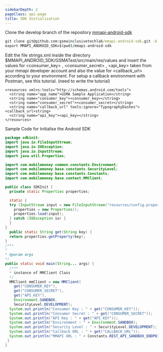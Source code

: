 ```yaml
---
sidebarDepth: 2
pageClass: api-page
title: SDK Initialization
---
```


Clone the develop branch of the repository <a href="https://github.com/gsmainclusivetechlab/mmapi-android-sdk" target="_blank">mmapi-android-sdk</a>

```cmd
git clone git@github.com:gsmainclusivetechlab/mmapi-android-sdk.git -b develop
export MMAPI_ANDROID_SDK=$(pwd)/mmapi-android-sdk
```

Edit the file strings.xml inside the directory $MMAPI_ANDROID_SDK/GSMATest/src/main/res/values and insert the
values for <consumer_key> , <consumer_secret> , <api_key> taken from your mmapi developer account and
also the value for <callback_url> according to your environment. For setup a callback environment with
Postman, see this tutorial. (need to write the tutorial)

```xmlns
<resources xmlns:tools="http://schemas.android.com/tools">
  <string name="app_name">GSMA Sample Application</string>
  <string name="consumer_key"><consumer_key></string>
  <string name="consumer_secret"><consumer_secret></string>
  <string name="callback_url" tools:ignore="TypographyDashes"><callback_url>string>
  <string name="api_key"><api_key></string>
</resources>
```

Sample Code for Initialise the Android SDK

```java
package sdkinit;
import java.io.FileInputStream;
import java.io.IOException;
import java.io.InputStream;
import java.util.Properties;

import com.mobilemoney.common.constants.Environment;
import com.mobilemoney.base.constants.SecurityLevel;
import com.mobilemoney.base.constants.Constants;
import com.mobilemoney.base.context.MMClient;

public class SDKInit {
  private static Properties properties;

  static {
  try (InputStream input = new FileInputStream("resources/config.properties")) {
    properties = new Properties();
    properties.load(input);
  } catch (IOException io) {
  }
}
  public static String get(String key) {
  return properties.getProperty(key);
}
/***
*
* @param args
*/
public static void main(String... args) {
  /***
  * instance of MMClient Class
  */
  MMClient mmClient = new MMClient(
    get("CONSUMER_KEY"),
    get("CONSUMER_SECRET"),
    get("API_KEY"),
    Environment.SANDBOX,
    SecurityLevel.DEVELOPMENT);
  System.out.println("Consumer Key : " + get("CONSUMER_KEY"));
  System.out.println("Consumer Secret : " + get("CONSUMER_SECRET"));
  System.out.println("API Key : " + get("API_KEY"));
  System.out.println("Environment : " + Environment.SANDBOX);
  System.out.println("Security Level : " + SecurityLevel.DEVELOPMENT);
  System.out.println("Callback URL : " + get("CALLBACK_URL"));
  System.out.println("MMAPI URL : " + Constants.REST_API_SANDBOX_ENDPOINT);
 }
}
```